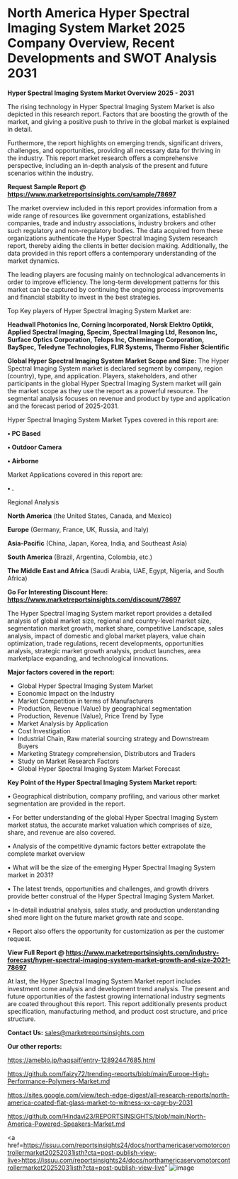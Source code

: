 # North America Hyper Spectral Imaging System Market 2025 Company Overview, Recent Developments and SWOT Analysis 2031

<Strong> Hyper Spectral Imaging System Market Overview 2025 - 2031</strong>

The rising technology in Hyper Spectral Imaging System Market is also depicted in this research report. Factors that are boosting the growth of the market, and giving a positive push to thrive in the global market is explained in detail.

Furthermore, the report highlights on emerging trends, significant drivers, challenges, and opportunities, providing all necessary data for thriving in the industry. This report market research offers a comprehensive perspective, including an in-depth analysis of the present and future scenarios within the industry.

<strong>Request Sample Report @ <a href=https://www.marketreportsinsights.com/sample/78697>https://www.marketreportsinsights.com/sample/78697</a></strong>

The market overview included in this report provides information from a wide range of resources like government organizations, established companies, trade and industry associations, industry brokers and other such regulatory and non-regulatory bodies. The data acquired from these organizations authenticate the Hyper Spectral Imaging System research report, thereby aiding the clients in better decision making. Additionally, the data provided in this report offers a contemporary understanding of the market dynamics.

The leading players are focusing mainly on technological advancements in order to improve efficiency. The long-term development patterns for this market can be captured by continuing the ongoing process improvements and financial stability to invest in the best strategies.

Top Key players of Hyper Spectral Imaging System Market are:

<strong>Headwall Photonics Inc, Corning Incorporated, Norsk Elektro Optikk, Applied Spectral Imaging, Specim, Spectral Imaging Ltd, Resonon Inc, Surface Optics Corporation, Telops Inc, Chemimage Corporation, BaySpec, Teledyne Technologies, FLIR Systems, Thermo Fisher Scientific</strong>

<strong><b>Global Hyper Spectral Imaging System Market Scope and Size:</b></strong>
The Hyper Spectral Imaging System market is declared segment by company, region (country), type, and application. Players, stakeholders, and other participants in the global Hyper Spectral Imaging System market will gain the market scope as they use the report as a powerful resource. The segmental analysis focuses on revenue and product by type and application and the forecast period of 2025-2031.

Hyper Spectral Imaging System Market Types covered in this report are:

<strong>• PC Based

• Outdoor Camera

• Airborne</strong>

Market Applications covered in this report are:

<strong>• .</strong> 

Regional Analysis

<strong>North America</strong> (the United States, Canada, and Mexico)

<strong>Europe</strong> (Germany, France, UK, Russia, and Italy)

<strong>Asia-Pacific</strong> (China, Japan, Korea, India, and Southeast Asia)

<strong>South America</strong> (Brazil, Argentina, Colombia, etc.)

<strong>The Middle East and Africa</strong> (Saudi Arabia, UAE, Egypt, Nigeria, and South Africa)

<strong>Go For Interesting Discount Here: <a href=https://www.marketreportsinsights.com/discount/78697>https://www.marketreportsinsights.com/discount/78697</a></strong>

The Hyper Spectral Imaging System market report provides a detailed analysis of global market size, regional and country-level market size, segmentation market growth, market share, competitive Landscape, sales analysis, impact of domestic and global market players, value chain optimization, trade regulations, recent developments, opportunities analysis, strategic market growth analysis, product launches, area marketplace expanding, and technological innovations.

<strong><b>Major factors covered in the report:</b></strong>
<ul>
  <li>Global Hyper Spectral Imaging System Market </li>
  <li>Economic Impact on the Industry</li>
  <li>Market Competition in terms of Manufacturers</li>
  <li>Production, Revenue (Value) by geographical segmentation</li>
  <li>Production, Revenue (Value), Price Trend by Type</li>
  <li>Market Analysis by Application</li>
  <li>Cost Investigation</li>
  <li>Industrial Chain, Raw material sourcing strategy and Downstream Buyers</li>
  <li>Marketing Strategy comprehension, Distributors and Traders</li>
  <li>Study on Market Research Factors</li>
  <li>Global Hyper Spectral Imaging System Market Forecast</li>
</ul>

<strong><b>Key Point of the Hyper Spectral Imaging System Market report:</b></strong>

• Geographical distribution, company profiling, and various other market segmentation are provided in the report.

• For better understanding of the global Hyper Spectral Imaging System market status, the accurate market valuation which comprises of size, share, and revenue are also covered.

• Analysis of the competitive dynamic factors better extrapolate the complete market overview

• What will be the size of the emerging Hyper Spectral Imaging System market in 2031?

• The latest trends, opportunities and challenges, and growth drivers provide better construal of the Hyper Spectral Imaging System Market.

• In-detail industrial analysis, sales study, and production understanding shed more light on the future market growth rate and scope.

• Report also offers the opportunity for customization as per the customer request.

<strong><b>View Full Report @ <a href=https://www.marketreportsinsights.com/industry-forecast/hyper-spectral-imaging-system-market-growth-and-size-2021-78697>https://www.marketreportsinsights.com/industry-forecast/hyper-spectral-imaging-system-market-growth-and-size-2021-78697</a></b></strong>


At last, the Hyper Spectral Imaging System Market report includes investment come analysis and development trend analysis. The present and future opportunities of the fastest growing international industry segments are coated throughout this report. This report additionally presents product specification, manufacturing method, and product cost structure, and price structure.

<strong>Contact Us:</strong>
sales@marketreportsinsights.com

<strong>Our other reports:</strong>

<a href=https://ameblo.jp/haqsaif/entry-12892447685.html>https://ameblo.jp/haqsaif/entry-12892447685.html</a>

<a href=https://github.com/faizy72/trending-reports/blob/main/Europe-High-Performance-Polymers-Market.md>https://github.com/faizy72/trending-reports/blob/main/Europe-High-Performance-Polymers-Market.md</a>

<a href=https://sites.google.com/view/tech-edge-digest/all-research-reports/north-america-coated-flat-glass-market-to-witness-xx-cagr-by-2031>https://sites.google.com/view/tech-edge-digest/all-research-reports/north-america-coated-flat-glass-market-to-witness-xx-cagr-by-2031</a>

<a href=https://github.com/Hindavi23/REPORTSINSIGHTS/blob/main/North-America-Powered-Speakers-Market.md>https://github.com/Hindavi23/REPORTSINSIGHTS/blob/main/North-America-Powered-Speakers-Market.md</a>

<a href=https://issuu.com/reportsinsights24/docs/northamericaservomotorcontrollermarket20252031isth?cta=post-publish-view-live>https://issuu.com/reportsinsights24/docs/northamericaservomotorcontrollermarket20252031isth?cta=post-publish-view-live</a>"
![image](https://github.com/user-attachments/assets/15dbfd1a-4239-4655-b69c-313ce916f4a5)
